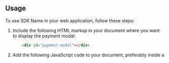 
## Usage

To use SDK Name in your web application, follow these steps:

1. Include the following HTML markup in your document where you want to display the payment modal:
    ```html
        <div id="payment-modal"></div>
    ```

2. Add the following JavaScript code to your document, preferably inside a <script> tag or an external JavaScript file:

   ```javascript
   window.onload = function() {
    var modalElement = document.getElementById('payment-modal');
    ckPaySDK.PaymentComponent.renderPaymentModal(modalElement, { /* props go here */ });
}```

Make sure to replace `{ /* props go here */ }` with the necessary configuration options for your payment component.

You can customize the SDK integration as per your application's requirements. Refer to the SDK documentation for detailed information on available configuration options and APIs.

## Sample HTML Integration

Here's an example of how you can integrate the SDK in a basic HTML page:

```
<!DOCTYPE html>
<html lang="en">
<head>
  <meta charset="UTF-8">
  <title>SDK Name HTML Integration</title>
  <script src="https://cdkpay.dogeria.workers.dev/cdkPay.js"></script>
</head>
<body>
  <div id="payment-modal"></div>
  <script>
    window.onload = function() {
        var modalElement = document.getElementById('payment-modal');
        ckPaySDK.PaymentComponent.renderPaymentModal(modalElement, { /* props go here */ });
    }
  </script>
</body>
</html>
```

## Sample React Integration

Here's an example of how you can integrate the SDK in a React application:

1. Install the SDK package using npm or yarn:

   `BASH COMMANDS GO HERE`

2. Import the SDK into your React component:

  ```
  import React from 'react'
import { createRoot } from 'react-dom/client'


window.onload = function () {
  ckPaySDK.PaymentComponent.initialize('payment-modal')
}

const App = () => {
  const handlePayment = () => {
    console.log('payment has been handle')
  }

  const startPaymentFlow = () => {
    ckPaySDK.PaymentComponent.renderPaymentModal({}, function () {
      console.log('Payment complete')
      // hide the modal when payment is done
      ckPaySDK.PaymentComponent.removePaymentModal()
    })
  }

  return (
    <div>
      <h1>hello world</h1>
      <button
        onClick={() => {
          ckPaySDK.PaymentComponent.renderPaymentModal({}, function () {
            ckPaySDK.PaymentComponent.removePaymentModal()
          })
        }}
      >
        Pay in BTC
      </button>
    </div>
  )
}

const container = document.getElementById('app')
const root = createRoot(container)
```
# BitFabric Extension Documentation

The BitFabric extension is a simple interface for adding items and profiles, purchasing items, and retrieving item details in a Web 3.0 marketplace. It simplifies the process by handling authentication and other backend tasks under the hood, allowing users to focus on frontend functionality.

## Data Types

### `Item`

An item represents a product in the marketplace. When creating a new item, an `Item` object must contain the following properties:

- `name`: (Text) The name of the item.
- `cost`: (Nat) The cost of the item in the marketplace.
- `available`: (Bool) Availability status of the item. If `true`, the item is available for purchase; if `false`, it's not.
- `category`: (Text) The category the item belongs to.

Example:

```javascript
let newItem = {
  name: "Test Item",
  cost: 500,
  available: true,
  category: "Electronics",
};```

The merchant field representing the merchant who is adding the item is automatically added by BitFabric. This field contains the Principal ID of the user who is currently authenticated. The Principal ID is a unique identifier generated based on the domain where BitFabric is deployed. This ensures that each dapp using BitFabric has unique user identifiers.

Profile
A profile represents a user in the marketplace. When creating a new profile, a Profile object must contain the following properties:

profilePicture: (Blob) An optional property, representing the user's profile picture. It should be in the form of a binary data object.
name: (Text) The name of the user.
description: (Text) A description of the user.
Example:
```
let newProfile = {
  profilePicture: "<Binary Data>",
  name: "John Doe",
  description: "A tech enthusiast",
};```


API Methods
addItem(item)
Adds a new item to the marketplace.

Parameters:

item: (Item) An Item object representing the item to add to the marketplace.
Example:
```
addItem(newItem);
```
addProfile(profile)

Adds a new user profile.

Parameters:

profile: (Profile) A Profile object representing the user profile to add.
Example:
```
addProfile(newProfile);
```

buyItem(item)
Buys an item from the marketplace.

Parameters:

item: (Nat) The id of the item to purchase.
Example:```
buyItem(itemId);
```

getItem(item)
Retrieves an item's details from the marketplace.

Parameters:

item: (Nat) The id of the item to retrieve.
Example:
```
getItem(itemId);
```


When BitFabric is deployed, it establishes a connection with your dapp and generates unique Principal IDs based on your domain. These Principal IDs are used to uniquely identify users in the system, allowing for safe and secure transactions.
